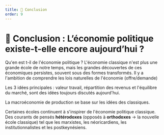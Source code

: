 ```yaml
---
title: 📌 Conclusion
order: 9
---
```


# 📌 Conclusion : L’économie politique existe-t-elle encore aujourd’hui ?

Qu'en est t-il de l'économie politique ? L'économie classique n'est plus une grande école de notre temps, mais les grandes découvertes de ces économiques persistes, souvent sous des formes transformés. Il y a l'ambition de comprendre les lois naturelles de l'économie (offre/demande)

Les 3 idées principales : valeur travail, répartition des revenus et l'équilibre du marché, sont des idées toujours discutés aujourd'hui. 

La macroéconomie de production se base sur les idées des classiques.

Certaines écoles continuent à s'inspirer de l'économie politique classique. Des courants de pensés **hétérodoxes** (opposés à **orthodoxes** -> la nouvelle école classique) tel que les marxistes, les néoricardiens, les institutionnalistes et les postkeynésiens.
